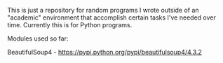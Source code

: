This is just a repository for random programs I wrote outside of an 
"academic" environment that accomplish certain tasks I've needed over 
time. Currently this is for Python programs.

Modules used so far:

BeautifulSoup4 - https://pypi.python.org/pypi/beautifulsoup4/4.3.2
